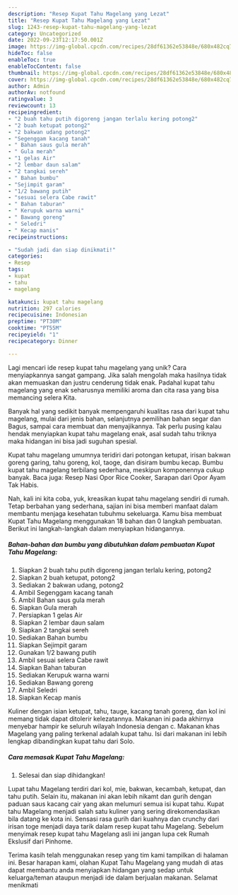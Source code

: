 ```yaml
---
description: "Resep Kupat Tahu Magelang yang Lezat"
title: "Resep Kupat Tahu Magelang yang Lezat"
slug: 1243-resep-kupat-tahu-magelang-yang-lezat
category: Uncategorized
date: 2022-09-23T12:17:50.001Z
image: https://img-global.cpcdn.com/recipes/28df61362e53848e/680x482cq70/kupat-tahu-magelang-foto-resep-utama.jpg
hideToc: false
enableToc: true
enableTocContent: false
thumbnail: https://img-global.cpcdn.com/recipes/28df61362e53848e/680x482cq70/kupat-tahu-magelang-foto-resep-utama.jpg
cover: https://img-global.cpcdn.com/recipes/28df61362e53848e/680x482cq70/kupat-tahu-magelang-foto-resep-utama.jpg
author: Admin
authorAv: notfound
ratingvalue: 3
reviewcount: 13
recipeingredient:
- "2 buah tahu putih digoreng jangan terlalu kering potong2"
- "2 buah ketupat potong2"
- "2 bakwan udang potong2"
- "Segenggam kacang tanah"
- " Bahan saus gula merah"
- " Gula merah"
- "1 gelas Air"
- "2 lembar daun salam"
- "2 tangkai sereh"
- " Bahan bumbu"
- "Sejimpit garam"
- "1/2 bawang putih"
- "sesuai selera Cabe rawit"
- " Bahan taburan"
- " Kerupuk warna warni"
- " Bawang goreng"
- " Seledri"
- " Kecap manis"
recipeinstructions:

- "Sudah jadi dan siap dinikmati!"
categories:
- Resep
tags:
- kupat
- tahu
- magelang

katakunci: kupat tahu magelang 
nutrition: 297 calories
recipecuisine: Indonesian
preptime: "PT30M"
cooktime: "PT55M"
recipeyield: "1"
recipecategory: Dinner

---
```





Lagi mencari ide resep kupat tahu magelang yang unik? Cara menyiapkannya sangat gampang. Jika salah mengolah maka hasilnya tidak akan memuaskan dan justru cenderung tidak enak. Padahal kupat tahu magelang yang enak seharusnya memiliki aroma dan cita rasa yang bisa memancing selera Kita.





Banyak hal yang sedikit banyak mempengaruhi kualitas rasa dari kupat tahu magelang, mulai dari jenis bahan, selanjutnya pemilihan bahan segar dan Bagus, sampai cara membuat dan menyajikannya. Tak perlu pusing kalau hendak menyiapkan kupat tahu magelang enak,      asal sudah tahu triknya maka hidangan ini bisa jadi suguhan spesial.














Kupat tahu magelang umumnya teridiri dari potongan ketupat, irisan bakwan goreng garing, tahu goreng, kol, taoge, dan disiram bumbu kecap. Bumbu kupat tahu magelang terbilang sederhana, meskipun komponennya cukup banyak. Baca juga: Resep Nasi Opor Rice Cooker, Sarapan dari Opor Ayam Tak Habis.






Nah, kali ini kita coba, yuk, kreasikan kupat tahu magelang sendiri di rumah. Tetap berbahan yang sederhana, sajian ini bisa memberi manfaat dalam membantu menjaga kesehatan tubuhmu sekeluarga. Kamu bisa membuat Kupat Tahu Magelang menggunakan 18 bahan dan 0 langkah pembuatan. Berikut ini langkah-langkah dalam menyiapkan hidangannya.

<!--inarticleads1-->

##### Bahan-bahan dan bumbu yang dibutuhkan dalam pembuatan Kupat Tahu Magelang:

1. Siapkan 2 buah tahu putih digoreng jangan terlalu kering, potong2
1. Siapkan 2 buah ketupat, potong2
1. Sediakan 2 bakwan udang, potong2
1. Ambil Segenggam kacang tanah
1. Ambil  Bahan saus gula merah
1. Siapkan  Gula merah
1. Persiapkan 1 gelas Air
1. Siapkan 2 lembar daun salam
1. Siapkan 2 tangkai sereh
1. Sediakan  Bahan bumbu
1. Siapkan Sejimpit garam
1. Gunakan 1/2 bawang putih
1. Ambil sesuai selera Cabe rawit
1. Siapkan  Bahan taburan
1. Sediakan  Kerupuk warna warni
1. Sediakan  Bawang goreng
1. Ambil  Seledri
1. Siapkan  Kecap manis


Kuliner dengan isian ketupat, tahu, tauge, kacang tanah goreng, dan kol ini memang tidak dapat ditolerir kelezatannya. Makanan ini pada akhirnya menyebar hampir ke seluruh wilayah Indonesia dengan c. Makanan khas Magelang yang paling terkenal adalah kupat tahu. Isi dari makanan ini lebih lengkap dibandingkan kupat tahu dari Solo. 

<!--inarticleads2-->

##### Cara memasak Kupat Tahu Magelang:


1. Selesai dan siap dihidangkan!

Lupat tahu Magelang terdiri dari kol, mie, bakwan, kecambah, ketupat, dan tahu putih. Selain itu, makanan ini akan lebih nikamt dan gurih dengan paduan saus kacang cair yang akan melumuri semua isi kupat tahu. Kupat tahu Magelang menjadi salah satu kuliner yang sering direkomendasikan bila datang ke kota ini. Sensasi rasa gurih dari kuahnya dan crunchy dari irisan toge menjadi daya tarik dalam resep kupat tahu Magelang. Sebelum menyimak resep kupat tahu Magelang asli ini jangan lupa cek Rumah Ekslusif dari Pinhome. 

Terima kasih telah menggunakan resep yang tim kami tampilkan di halaman ini. Besar harapan kami, olahan Kupat Tahu Magelang yang mudah di atas dapat membantu anda menyiapkan hidangan yang sedap untuk keluarga/teman ataupun menjadi ide dalam berjualan makanan. Selamat menikmati
